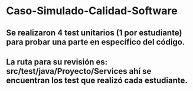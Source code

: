 # Caso-Simulado-Calidad-Software
## Se realizaron 4 test unitarios (1 por estudiante) para probar una parte en específico del código.
## La ruta para su revisión es: src/test/java/Proyecto/Services ahí se encuentran los test que realizó cada estudiante.
